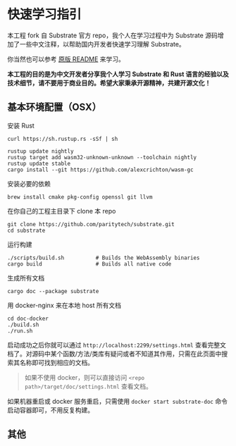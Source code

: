 # 快速学习指引

本工程 fork 自 Substrate 官方 repo，我个人在学习过程中为 Substrate 源码增加了一些中文注释，以帮助国内开发者快速学习理解 Substrate。

你当然也可以参考 [原版 README](README_origin.adoc) 来学习。

**本工程的目的是为中文开发者分享我个人学习 Substrate 和 Rust 语言的经验以及技术细节，请不要用于商业目的。希望大家秉承开源精神，共建开源文化！**

## 基本环境配置（OSX）

安装 Rust

```shell
curl https://sh.rustup.rs -sSf | sh

rustup update nightly
rustup target add wasm32-unknown-unknown --toolchain nightly
rustup update stable
cargo install --git https://github.com/alexcrichton/wasm-gc
```

安装必要的依赖

```shell
brew install cmake pkg-config openssl git llvm
```

在你自己的工程主目录下 clone 本 repo

```shell
git clone https://github.com/paritytech/substrate.git
cd substrate
```

运行构建

```shell
./scripts/build.sh          # Builds the WebAssembly binaries
cargo build                 # Builds all native code
```

生成所有文档

```shell
cargo doc --package substrate
```

用 docker-nginx 来在本地 host 所有文档

```shell
cd doc-docker
./build.sh
./run.sh
```

启动成功之后你就可以通过 `http://localhost:2299/settings.html` 查看完整文档了。对源码中某个函数/方法/类库有疑问或者不知道其作用，只需在此页面中搜索其名称即可找到相应的文档。

> 如果不使用 docker，则可以直接访问 `<repo path>/target/doc/settings.html` 查看文档。

如果机器重启或 docker 服务重启，只需使用 `docker start substrate-doc` 命令启动容器即可，不用反复构建。

## 其他

